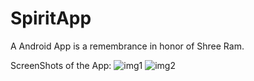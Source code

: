 # SpiritApp
A Android App is a remembrance in honor of Shree Ram.

ScreenShots of the App:
![img1](https://user-images.githubusercontent.com/76391639/126890541-968b5586-b3a3-4150-8179-734bbab6ac84.jpg)
![img2](https://user-images.githubusercontent.com/76391639/126890550-d9fab456-e5a8-49e2-9a66-402dc7edb449.jpg)
